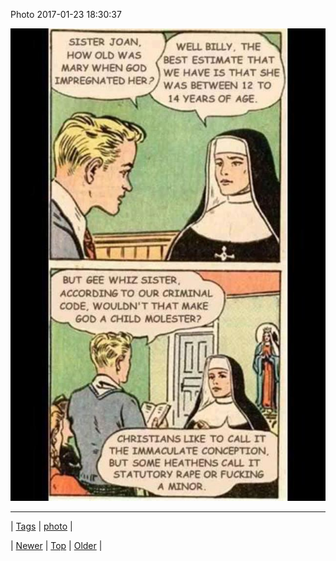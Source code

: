 <!--
title: Photo 2017-01-23 18
date: 2020-06-28T15:27:00.149Z
tags: photo
-->


Photo 2017-01-23 18:30:37

![](156272510946-0.jpg)

<!--BOTTOM-POST-NAVIGATION-->
---

| [Tags](tags.md) | [photo](tag-photo.md) |

| [Newer](156264129587.md) | [Top](index.md) | [Older](156303803634.md) |